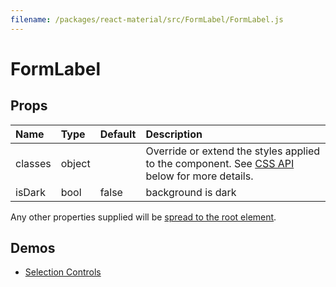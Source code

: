 ```yaml
---
filename: /packages/react-material/src/FormLabel/FormLabel.js
---
```


<!--- This documentation is automatically generated, do not try to edit it. -->

# FormLabel



## Props

| Name | Type | Default | Description |
|:-----|:-----|:--------|:------------|
| <span class="prop-name">classes</span> | <span class="prop-type">object |  | Override or extend the styles applied to the component. See [CSS API](#css-api) below for more details. |
| <span class="prop-name">isDark</span> | <span class="prop-type">bool | <span class="prop-default">false</span> | background is dark |

Any other properties supplied will be [spread to the root element](/guides/api#spread).

## Demos

- [Selection Controls](/demos/selection-controls)

